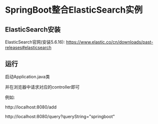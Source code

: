 # SpringBoot整合ElasticSearch实例


## ElasticSearch安装
ElasticSearch官网(安装5.6.16):
https://www.elastic.co/cn/downloads/past-releases#elasticsearch

## 运行
启动Application.java类

并在浏览器中请求对应的controller即可

例如:

http://localhost:8080/add

http://localhost:8080/query?queryString="springboot"